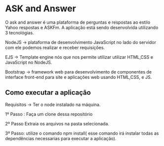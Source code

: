 # ASK and Answer

O ask and answer é uma plataforma de perguntas e respostas  ao estilo Yahoo respostas e ASKFm.
A aplicação está sendo desenvolvida utilizando 3 tecnológias.

NodeJS -> plataforma de desenvolvimento JavaScript no lado do servidor  com ele podemos realizar e receber requisições.

EJS -> Template engine nós que nos permite utilizar utilizar HTML,CSS e JavaScript no NodeJS.

Bootstrap -> framework web para desenvolvimento de componentes de interface front-end para site  e aplicações web usando HTML,CSS, e JS.

## Como executar a aplicação
Requisitos -> Ter o node instalado na máquina.

1º Passo : Faça um clone dessa repositório 

2º Passo Extraia os arquivos na pasta selecionada.

3º Passo: utilize o comando npm install( esse comando irá instalar todas as dependências necessarias para executar a aplicação).